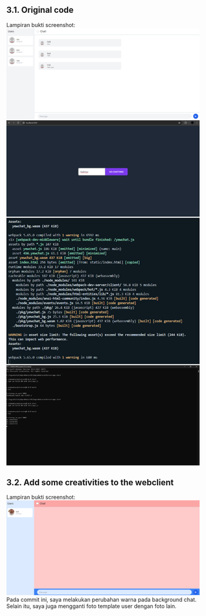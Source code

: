 ## 3.1. Original code

Lampiran bukti screenshot: <br>
![3.1. Original code 1](image1.png) <br>
![3.1. Original code 2](image2.png) <br>
![3.1. Original code 3](image3.png) <br>
![3.1. Original code 4](image4.png) <br>

## 3.2. Add some creativities to the webclient

Lampiran bukti screenshot: <br>
![3.2. Add creativities](image6.png) <br>
Pada commit ini, saya melakukan perubahan warna pada background chat. Selain itu, saya juga mengganti foto template user dengan foto lain. <br>